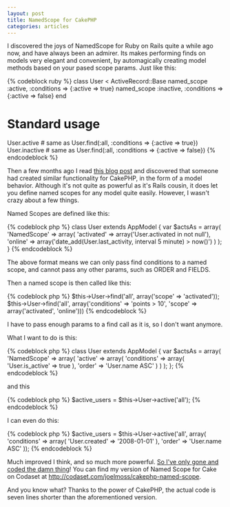 ```yaml
--- 
layout: post
title: NamedScope for CakePHP
categories: articles
---
```

<p>I discovered the joys of NamedScope for Ruby on Rails quite a while ago now, and have always been an admirer. Its makes performing finds on models very elegant and convenient, by automagically creating model methods based on your pased scope params. Just like this:</p>

{% codeblock ruby %}
class User < ActiveRecord::Base
  named_scope :active, :conditions => {:active => true}
  named_scope :inactive, :conditions => {:active => false}
end

# Standard usage
User.active    # same as User.find(:all, :conditions => {:active => true})
User.inactive # same as User.find(:all, :conditions => {:active => false})
{% endcodeblock %}

<p>Then a few months ago I read <a href="http://codetunes.com/2008/09/05/named-scope-in-cakephp/">this blog post</a> and discovered that someone had created similar functionality for CakePHP, in the form of a model behavior. Although it's not quite as powerful as it's Rails cousin, it does let you define named scopes for any model quite easily. However, I wasn't crazy about a few things.</p>

<p>Named Scopes are defined like this:</p>

{% codeblock php %}
class User extends AppModel {
  var $actsAs = array(
    'NamedScope' => array(
      'activated' => array('User.activated in not null'),
      'online' => array('date_add(User.last_activity, interval 5 minute) > now()')
    )
  );
}
{% endcodeblock %}

<p>The above format means we can only pass find conditions to a named scope, and cannot pass any other params, such as ORDER and FIELDS.</p>

<p>Then a named scope is then called like this:</p>

{% codeblock php %}
$this->User->find('all', array('scope' => 'activated'));
$this->User->find('all',
  array('conditions' => 'points > 10', 'scope' => array('activated', 'online')))
{% endcodeblock %}

<p>I have to pass enough params to a find call as it is, so I don't want anymore.</p>

<p>What I want to do is this:</p>

{% codeblock php %}
class User extends AppModel {
  var $actsAs = array(
    'NamedScope' => array(
      'active' => array(
        'conditions' => array(
          'User.is_active' => true
        ),
        'order' => 'User.name ASC'
      )
    )
  );
};
{% endcodeblock %}

<p>and this</p>

{% codeblock php %}
$active_users = $this->User->active('all');
{% endcodeblock %}

<p>I can even do this:</p>

{% codeblock php %}
$active_users = $this->User->active('all', array(
    'conditions' => array(
        'User.created' => '2008-01-01'
    ),
    'order' => 'User.name ASC'
));
{% endcodeblock %}

<p>Much improved I think, and so much more powerful. <a href="http://codaset.com/joelmoss/cakephp-named-scope">So I've only gone and coded the damn thing</a>! You can find my version of Named Scope for Cake on Codaset at <a href="http://codaset.com/joelmoss/cakephp-named-scope">http://codaset.com/joelmoss/cakephp-named-scope</a>.</p>

<p>And you know what? Thanks to the power of CakePHP, the actual code is seven lines shorter than the aforementioned version.</p>
